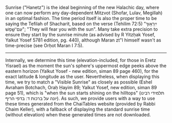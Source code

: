 Sunrise ("Hanetz") is the ideal beginning of the new Halachic day, where one can now perform any day-dependent Mitzvot (Shofar, Lulav, Megillah) in an optimal fashion. The time period itself is also the proper time to be saying the Tefilah of Shacharit, based on the verse (Tehilim 72:5) "יִֽירָא֥וּךָ עִם־שָׁ֣מֶשׁ"; "They will fear you with the sun". Many take extra precision to ensure they start by the sunrise minute (as advised by R Yitzḥak Yosef, Yalkut Yosef 5781 edition, pg. 440), although Maran zt"l himself wasn't as time-precise (see Orḥot Maran I 7:5).

---

Internally, we determine this time (elevation-included, for those in Eretz Yisrael) as the moment the sun's sphere's uppermost edge peeks above the eastern horizon (Yalkut Yosef - new edition, siman 89 page 460), for the exact latitude & longitude as the user. Nevertheless, when displaying this time, we try to match a "Visible Sunrise" as closely as possible (Eshel Avraham Botchach, Oraḥ Ḥayim 89; Yalkut Yosef, new edition, siman 89 page 51), which is "when the sun starts shining on the hilltops" (תלמידי רבינו יונה על ברכות ד: בדפי הריף). As such, we provide users with a way to use these times generated from the ChaiTables website (provided by Rabbi Chaim Keller), with a fallback of displaying the standard sunrise time (without elevation) when these generated times are not downloaded.